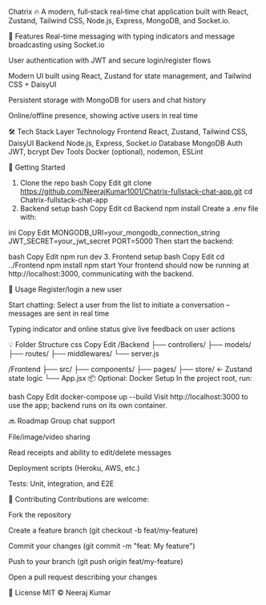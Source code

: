 Chatrix 🔥
A modern, full‑stack real‑time chat application built with React, Zustand, Tailwind CSS, Node.js, Express, MongoDB, and Socket.io.

🧩 Features
Real-time messaging with typing indicators and message broadcasting using Socket.io

User authentication with JWT and secure login/register flows

Modern UI built using React, Zustand for state management, and Tailwind CSS + DaisyUI

Persistent storage with MongoDB for users and chat history

Online/offline presence, showing active users in real time

🛠️ Tech Stack
Layer	Technology
Frontend	React, Zustand, Tailwind CSS, DaisyUI
Backend	Node.js, Express, Socket.io
Database	MongoDB
Auth	JWT, bcrypt
Dev Tools	Docker (optional), nodemon, ESLint

🚀 Getting Started
1. Clone the repo
bash
Copy
Edit
git clone https://github.com/NeerajKumar1001/Chatrix-fullstack-chat-app.git
cd Chatrix-fullstack-chat-app
2. Backend setup
bash
Copy
Edit
cd Backend
npm install
Create a .env file with:

ini
Copy
Edit
MONGODB_URI=your_mongodb_connection_string
JWT_SECRET=your_jwt_secret
PORT=5000
Then start the backend:

bash
Copy
Edit
npm run dev
3. Frontend setup
bash
Copy
Edit
cd ../Frontend
npm install
npm start
Your frontend should now be running at http://localhost:3000, communicating with the backend.

🧪 Usage
Register/login a new user

Start chatting: Select a user from the list to initiate a conversation – messages are sent in real time

Typing indicator and online status give live feedback on user actions

💡 Folder Structure
css
Copy
Edit
/Backend
  ├── controllers/
  ├── models/
  ├── routes/
  ├── middlewares/
  └── server.js

/Frontend
  ├── src/
      ├── components/
      ├── pages/
      ├── store/        ← Zustand state logic
      └── App.jsx
📦 Optional: Docker Setup
In the project root, run:

bash
Copy
Edit
docker-compose up --build
Visit http://localhost:3000 to use the app; backend runs on its own container.

🔜 Roadmap
Group chat support

File/image/video sharing

Read receipts and ability to edit/delete messages

Deployment scripts (Heroku, AWS, etc.)

Tests: Unit, integration, and E2E

🤝 Contributing
Contributions are welcome:

Fork the repository

Create a feature branch (git checkout -b feat/my-feature)

Commit your changes (git commit -m "feat: My feature")

Push to your branch (git push origin feat/my-feature)

Open a pull request describing your changes

📄 License
MIT © Neeraj Kumar

